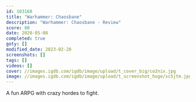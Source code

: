 ```yaml
---
id: 103168
title: "Warhammer: Chaosbane"
description: "Warhammer: Chaosbane - Review"
score: 80
date: 2020-05-08
completed: true
goty: []
modified_date: 2023-02-28
screenshots: []
tags: []
videos: []
cover: //images.igdb.com/igdb/image/upload/t_cover_big/co2nix.jpg
image: //images.igdb.com/igdb/image/upload/t_screenshot_huge/sc5jtm.jpg
---
```

A fun ARPG with crazy hordes to fight.